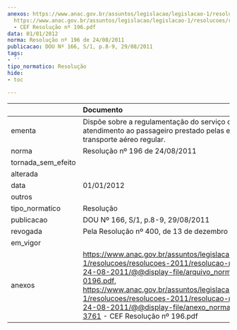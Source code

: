 ```yaml
---
anexos: https://www.anac.gov.br/assuntos/legislacao/legislacao-1/resolucoes/resolucoes-2011/resolucao-no-196-de-24-08-2011/@@display-file/arquivo_norma/RA2011-0196.pdf,
  https://www.anac.gov.br/assuntos/legislacao/legislacao-1/resolucoes/resolucoes-2011/resolucao-no-196-de-24-08-2011/@@display-file/anexo_norma/PA2016-3761
  - CEF Resolução nº 196.pdf
data: 01/01/2012
norma: Resolução nº 196 de 24/08/2011
publicacao: DOU Nº 166, S/1, p.8-9, 29/08/2011
tags:
- ''
tipo_normatico: Resolução
hide: 
- toc 
 
---
```


|                    | Documento                                                                                                                                                                                                                                                                                                                                             |
|:-------------------|:------------------------------------------------------------------------------------------------------------------------------------------------------------------------------------------------------------------------------------------------------------------------------------------------------------------------------------------------------|
| ementa             | Dispõe sobre a regulamentação do serviço de atendimento ao passageiro prestado pelas empresas de transporte aéreo regular.                                                                                                                                                                                                                            |
| norma              | Resolução nº 196 de 24/08/2011                                                                                                                                                                                                                                                                                                                        |
| tornada_sem_efeito |                                                                                                                                                                                                                                                                                                                                                       |
| alterada           |                                                                                                                                                                                                                                                                                                                                                       |
| data               | 01/01/2012                                                                                                                                                                                                                                                                                                                                            |
| outros             |                                                                                                                                                                                                                                                                                                                                                       |
| tipo_normatico     | Resolução                                                                                                                                                                                                                                                                                                                                             |
| publicacao         | DOU Nº 166, S/1, p.8-9, 29/08/2011                                                                                                                                                                                                                                                                                                                    |
| revogada           | Pela Resolução nº 400, de 13 de dezembro de 2016.                                                                                                                                                                                                                                                                                                     |
| em_vigor           |                                                                                                                                                                                                                                                                                                                                                       |
| anexos             | https://www.anac.gov.br/assuntos/legislacao/legislacao-1/resolucoes/resolucoes-2011/resolucao-no-196-de-24-08-2011/@@display-file/arquivo_norma/RA2011-0196.pdf, https://www.anac.gov.br/assuntos/legislacao/legislacao-1/resolucoes/resolucoes-2011/resolucao-no-196-de-24-08-2011/@@display-file/anexo_norma/PA2016-3761 - CEF Resolução nº 196.pdf |